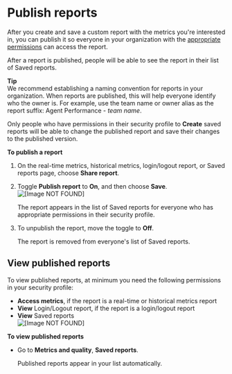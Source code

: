 # Publish reports<a name="publish-reports"></a>

After you create and save a custom report with the metrics you're interested in, you can publish it so everyone in your organization with the [appropriate permissions](#view-published-reports) can access the report\.

After a report is published, people will be able to see the report in their list of Saved reports\.

**Tip**  
We recommend establishing a naming convention for reports in your organization\. When reports are published, this will help everyone identify who the owner is\. For example, use the team name or owner alias as the report suffix: Agent Performance \- *team name*\.

Only people who have permissions in their security profile to **Create** saved reports will be able to change the published report and save their changes to the published version\.

**To publish a report**

1. On the real\-time metrics, historical metrics, login/logout report, or Saved reports page, choose **Share report**\.

1. Toggle **Publish report** to **On**, and then choose **Save**\.  
![\[Image NOT FOUND\]](http://docs.aws.amazon.com/connect/latest/adminguide/images/publish-a-report.png)

   The report appears in the list of Saved reports for everyone who has appropriate permissions in their security profile\.

1. To unpublish the report, move the toggle to **Off**\. 

   The report is removed from everyone's list of Saved reports\.

## View published reports<a name="view-published-reports"></a>

To view published reports, at minimum you need the following permissions in your security profile:
+  **Access metrics**, if the report is a real\-time or historical metrics report
+  **View** Login/Logout report, if the report is a login/logout report
+  **View** Saved reports  
![\[Image NOT FOUND\]](http://docs.aws.amazon.com/connect/latest/adminguide/images/permissions-view-saved-metrics-reports.png)

**To view published reports**
+ Go to **Metrics and quality**, **Saved reports**\. 

  Published reports appear in your list automatically\.